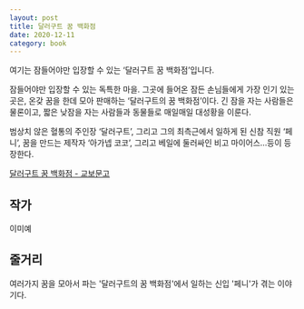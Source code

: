 ```yaml
---
layout: post
title: 달러구트 꿈 백화점
date: 2020-12-11
category: book
---
```


여기는 잠들어야만 입장할 수 있는 ‘달러구트 꿈 백화점’입니다.


잠들어야만 입장할 수 있는 독특한 마을. 그곳에 들어온 잠든 손님들에게 가장 인기 있는 곳은, 온갖 꿈을 한데 모아 판매하는 ‘달러구트의 꿈 백화점’이다. 긴 잠을 자는 사람들은 물론이고, 짧은 낮잠을 자는 사람들과 동물들로 매일매일 대성황을 이룬다.

범상치 않은 혈통의 주인장 ‘달러구트’, 그리고 그의 최측근에서 일하게 된 신참 직원 ‘페니’, 꿈을 만드는 제작자 ‘아가넵 코코’, 그리고 베일에 둘러싸인 비고 마이어스…등이 등장한다.

[달러구트 꿈 백화점 - 교보문고](http://www.kyobobook.co.kr/product/detailViewKor.laf?ejkGb=KOR&mallGb=KOR&barcode=9791165341909&orderClick=LEa&Kc=)

## 작가

이미예

## 줄거리

여러가지 꿈을 모아서 파는 '달러구트의 꿈 백화점'에서 일하는 신입 '페니'가 겪는 이야기다.